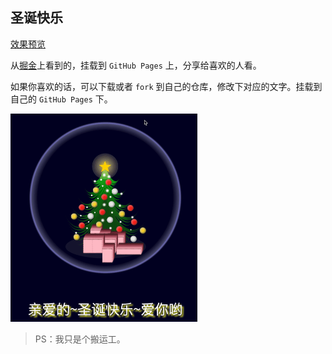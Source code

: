 ## 圣诞快乐

[效果预览](https://https://eyym.github.io/MerryChristmas/index)

从[掘金](https://juejin.cn/post/7042544790562406408#comment)上看到的，挂载到 `GitHub Pages` 上，分享给喜欢的人看。

如果你喜欢的话，可以下载或者 `fork` 到自己的仓库，修改下对应的文字。挂载到自己的 `GitHub Pages` 下。

<img src="./preview.gif" alt="preview" style="zoom:50%;" />



> PS：我只是个搬运工。
